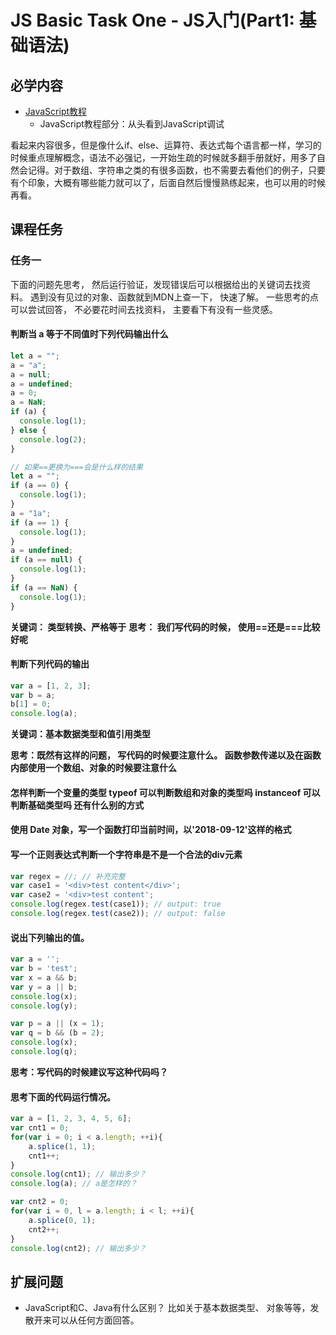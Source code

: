 # JS Basic Task One - JS入门(Part1: 基础语法)

## 必学内容

+ [JavaScript教程](https://www.runoob.com/js/js-tutorial.html)
    + JavaScript教程部分：从头看到JavaScript调试

看起来内容很多，但是像什么if、else、运算符、表达式每个语言都一样，学习的时候重点理解概念，语法不必强记，一开始生疏的时候就多翻手册就好，用多了自然会记得。对于数组、字符串之类的有很多函数，也不需要去看他们的例子，只要有个印象，大概有哪些能力就可以了，后面自然后慢慢熟练起来，也可以用的时候再看。

## 课程任务

### 任务一
下面的问题先思考， 然后运行验证，发现错误后可以根据给出的关键词去找资料。
遇到没有见过的对象、函数就到MDN上查一下， 快速了解。
一些思考的点可以尝试回答， 不必要花时间去找资料， 主要看下有没有一些灵感。


#### 判断当 a 等于不同值时下列代码输出什么

```javascript
let a = "";
a = "a";
a = null;
a = undefined;
a = 0;
a = NaN;
if (a) {
  console.log(1);
} else {
  console.log(2);
}
```

```javascript
// 如果==更换为===会是什么样的结果
let a = "";
if (a == 0) {
  console.log(1);
}
a = "1a";
if (a == 1) {
  console.log(1);
}
a = undefined;
if (a == null) {
  console.log(1);
}
if (a == NaN) {
  console.log(1);
}
```

**关键词： 类型转换、严格等于**
**思考： 我们写代码的时候， 使用==还是===比较好呢**

#### 判断下列代码的输出

```javascript
var a = [1, 2, 3];
var b = a;
b[1] = 0;
console.log(a);
```

**关键词：基本数据类型和值引用类型**

**思考：既然有这样的问题， 写代码的时候要注意什么。 函数参数传递以及在函数内部使用一个数组、对象的时候要注意什么** 

#### 怎样判断一个变量的类型 typeof 可以判断数组和对象的类型吗 instanceof 可以判断基础类型吗 还有什么别的方式

#### 使用 Date 对象，写一个函数打印当前时间，以'2018-09-12'这样的格式

#### 写一个正则表达式判断一个字符串是不是一个合法的div元素

```javascript
var regex = //; // 补充完整
var case1 = '<div>test content</div>';
var case2 = '<div>test content';
console.log(regex.test(case1)); // output: true
console.log(regex.test(case2)); // output: false

```
#### 说出下列输出的值。
````javascript
var a = '';
var b = 'test';
var x = a && b;
var y = a || b;
console.log(x); 
console.log(y);

var p = a || (x = 1);
var q = b && (b = 2);
console.log(x);
console.log(q);
````

**思考：写代码的时候建议写这种代码吗？**

#### 思考下面的代码运行情况。
```javascript
var a = [1, 2, 3, 4, 5, 6];
var cnt1 = 0;
for(var i = 0; i < a.length; ++i){
    a.splice(1, 1);
    cnt1++;
}
console.log(cnt1); // 输出多少？
console.log(a); // a是怎样的？

var cnt2 = 0;
for(var i = 0, l = a.length; i < l; ++i){
    a.splice(0, 1);
    cnt2++;
}
console.log(cnt2); // 输出多少？
```

## 扩展问题
+ JavaScript和C、Java有什么区别？ 比如关于基本数据类型、 对象等等，发散开来可以从任何方面回答。

